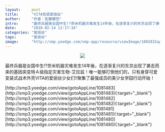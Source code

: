 ```yaml
---
layout:     post
title:      "VITA性感爱丽丝"
author:     "作者：佐藤健悦"
intro:      "最终兵器是女国中生!?奈米机器灾难发生14年後，在逐渐复兴的东京出现了袭击而来的基因突变特Ａ级指定灾害生物-艾拉兹！唯一能够打倒他们的，只有身穿可爱变装式战术外壳VITA的爱丽丝少女们!!聚集了最强成员的美少女学园行动开始！"
date:       "2018-02-14 12:17:16"
categories: "爱丽丝"
tags:       "爱丽丝"
image:      "http://smp.yoedge.com/smp-app/resource/viewImage/1002832appline.png"
---
```

<div style="text-align: center">
<p><img src="http://smp.yoedge.com/smp-app/resource/viewImage/1002832appline.png"/></p>
</div>
<p class="post-meta">
<span>最终兵器是女国中生!?奈米机器灾难发生14年後，在逐渐复兴的东京出现了袭击而来的基因突变特Ａ级指定灾害生物-艾拉兹！唯一能够打倒他们的，只有身穿可爱变装式战术外壳VITA的爱丽丝少女们!!聚集了最强成员的美少女学园行动开始！</span>
</p>
[http://smp3.yoedge.com/view/gotoAppLine/1081483](http://smp3.yoedge.com/view/gotoAppLine/1081483){:target="_blank"}
[http://smp3.yoedge.com/view/gotoAppLine/1081482](http://smp3.yoedge.com/view/gotoAppLine/1081482){:target="_blank"}
[http://smp3.yoedge.com/view/gotoAppLine/1081481](http://smp3.yoedge.com/view/gotoAppLine/1081481){:target="_blank"}
[http://smp3.yoedge.com/view/gotoAppLine/1081480](http://smp3.yoedge.com/view/gotoAppLine/1081480){:target="_blank"}


